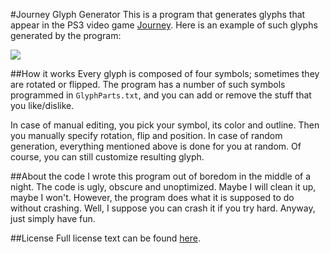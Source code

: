 #Journey Glyph Generator
This is a program that generates glyphs that appear in the PS3 video game [Journey][1]. Here is an example of such glyphs generated by the program:

![][2]

##How it works
Every glyph is composed of four symbols; sometimes they are rotated or flipped. The program has a number of such symbols programmed in `GlyphParts.txt`, and you can add or remove the stuff that you like/dislike. 

In case of manual editing, you pick your symbol, its color and outline. Then you manually specify rotation, flip and position. In case of random generation, everything mentioned above is done for you at random. Of course, you can still customize resulting glyph.

##About the code
I wrote this program out of boredom in the middle of a night. The code is ugly, obscure and unoptimized. Maybe I will clean it up, maybe I won't. However, the program does what it is supposed to do without crashing. Well, I suppose you can crash it if you try hard. Anyway, just simply have fun.

##License
Full license text can be found [here][3].




 [1]: http://thatgamecompany.com/games/journey/
 [2]: composite.png
 [3]: LICENSE.md